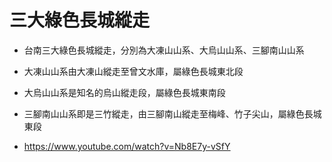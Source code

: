 # 三大綠色長城縱走
- 台南三大綠色長城縱走，分別為大凍山山系、大烏山山系、三腳南山山系
- 大凍山山系由大凍山縱走至曾文水庫，屬綠色長城東北段
- 大烏山山系是知名的烏山縱走段，屬綠色長城東南段
- 三腳南山山系即是三竹縱走，由三腳南山縱走至梅峰、竹子尖山，屬綠色長城東段
  

- https://www.youtube.com/watch?v=Nb8E7y-vSfY
